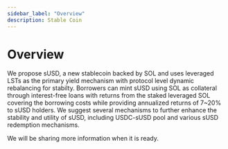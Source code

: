 ```yaml
---
sidebar_label: "Overview"
description: Stable Coin
---
```


# Overview

We propose sUSD, a new stablecoin backed by SOL and uses leveraged LSTs as the primary yield mechanism with protocol level dynamic rebalancing for stabilty. Borrowers can mint sUSD using SOL as collateral through interest-free loans with returns from the staked leveraged SOL covering the borrowing costs while providing annualized returns of 7~20% to sUSD holders. We suggest several mechanisms to further enhance the stability and utility of sUSD, including USDC-sUSD pool and various sUSD redemption mechanisms.

We will be sharing more information when it is ready.